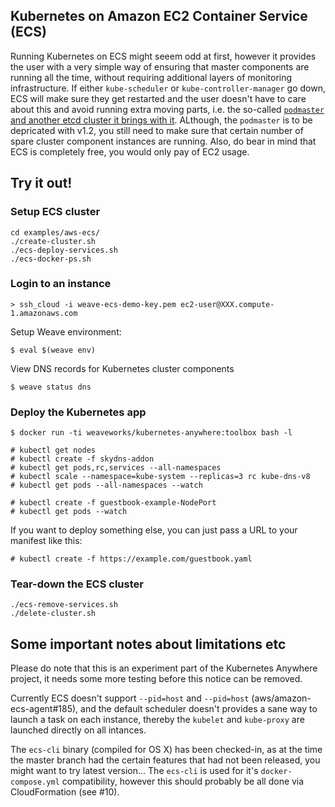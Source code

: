 ## Kubernetes on Amazon EC2 Container Service (ECS)

Running Kubernetes on ECS might seeem odd at first, however it provides the user with a very simple way of ensuring that master components are running all the time, without requiring additional layers of monitoring infrastructure. If either `kube-scheduler` or `kube-controller-manager` go down, ECS will make sure they get restarted and the user doesn't have to care about this and avoid running extra moving parts, i.e. the so-called [`podmaster` and another etcd cluster it brings with it](http://kubernetes.io/v1.1/docs/proposals/high-availability.html). ALthough, the `podmaster` is to be depricated with v1.2, you still need to make sure that certain number of spare cluster component instances are running. Also, do bear in mind that ECS is completely free, you would only pay of EC2 usage.

## Try it out!

### Setup ECS cluster
```
cd examples/aws-ecs/
./create-cluster.sh
./ecs-deploy-services.sh
./ecs-docker-ps.sh
```

### Login to an instance

```
> ssh_cloud -i weave-ecs-demo-key.pem ec2-user@XXX.compute-1.amazonaws.com
```

Setup Weave environment:
```
$ eval $(weave env)
```
View DNS records for Kubernetes cluster components
```
$ weave status dns
```

### Deploy the Kubernetes app

```
$ docker run -ti weaveworks/kubernetes-anywhere:toolbox bash -l

# kubectl get nodes
# kubectl create -f skydns-addon
# kubectl get pods,rc,services --all-namespaces
# kubectl scale --namespace=kube-system --replicas=3 rc kube-dns-v8
# kubectl get pods --all-namespaces --watch

# kubectl create -f guestbook-example-NodePort
# kubectl get pods --watch
```

If you want to deploy something else, you can just pass a URL to your manifest like this:

```
# kubectl create -f https://example.com/guestbook.yaml
```

### Tear-down the ECS cluster

```
./ecs-remove-services.sh
./delete-cluster.sh
```

## Some important notes about limitations etc

Please do note that this is an experiment part of the Kubernetes Anywhere project, it needs some more testing before this notice can be removed.

Currently ECS doesn't support `--pid=host` and `--pid=host` (aws/amazon-ecs-agent#185), and the default scheduler doesn't provides a sane way to launch a task on each instance, thereby the `kubelet` and `kube-proxy` are launched directly on all intances.

The `ecs-cli` binary (compiled for OS X) has been checked-in, as at the time the master branch had the certain features that had not been released, you might want to try latest version... The `ecs-cli` is used for it's `docker-compose.yml` compatibility, however this should probably be all done via CloudFormation (see #10).
